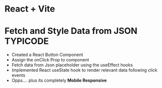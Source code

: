 # React + Vite

<h1>Fetch and Style Data from JSON TYPICODE</h1>
<ul>
  <li>Created a React Button Component</li>
  <li>Assign the onClick Prop to component</li>
  <li>Fetch data from Json placeholder using the useEffect hooks</li>
  <li>Implemented React useState hook to render relevant data following click events</li>
  <li>Opps.... plus its completely <b>Mobile Responsive</b></li>
</ul>
